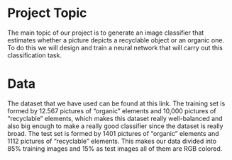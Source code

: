 # Project Topic
The main topic of our project is to generate an image classifier that estimates whether a picture
depicts a recyclable object or an organic one. To do this we will design and train a neural
network that will carry out this classification task.
# Data
The dataset that we have used can be found at this link. The training set is formed by 12.567
pictures of “organic” elements and 10,000 pictures of “recyclable” elements, which makes this
dataset really well-balanced and also big enough to make a really good classifier since the
dataset is really broad. The test set is formed by 1401 pictures of “organic” elements and 1112
pictures of “recyclable” elements. This makes our data divided into 85% training images and
15% as test images all of them are RGB colored.
